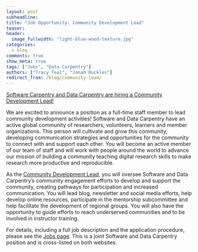 ```yaml
---
layout: post
subheadline:
title: "Job Opportunity: Community Development Lead"
teaser:
header:
  image_fullwidth: "light-blue-wood-texture.jpg"
categories:
  - blog
comments: true
show_meta: true
tags: ["Jobs", "Data Carpentry"]
authors: ["Tracy Teal", "Jonah Duckles"]
redirect_from: /blog/community-lead/
---
```


[Software Carpentry and Data Carpentry are hiring a Community Development Lead!](http://www.datacarpentry.org/jobs/)

We are excited to announce a position as a full-time staff member to lead community development activities! Software and Data Carpentry have an active global community of researchers, volunteers, learners and member organizations. This person will cultivate and grow this community, developing communication strategies and opportunities for the community to connect with and support each other. You will become an active member of our team of staff and will work with people around the world to advance our mission of building a community teaching digital research skills to make research more productive and reproducible.

As the [Community Development Lead](http://www.datacarpentry.org/jobs), you will oversee Software and Data Carpentry’s community engagement efforts to develop and support the community, creating pathways for participation and increased communication. You will lead blog, newsletter and social media efforts, help develop online resources, participate in the mentorship subcommittee and help facilitate the development of regional groups. You will also have the opportunity to guide efforts to reach underserved communities and to be involved in instructor training.

For details,
including a full job description and the application procedure,
please see the [Jobs page](http://www.datacarpentry.org/jobs/). This is a joint Software and Data Carpentry position and is cross-listed on both websites.
